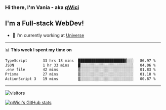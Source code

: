 ### Hi there, I'm Vania - aka [qWici][website]

## I'm a Full-stack WebDev!
- 🔭 I’m currently working at [Universe][universe]

---

📊 **This week I spent my time on**
<!--START_SECTION:waka-->

```txt
TypeScript       33 hrs 18 mins  █████████████████████▓░░░   86.97 %
JSON             1 hr 33 mins    █░░░░░░░░░░░░░░░░░░░░░░░░   04.06 %
.env file        42 mins         ▒░░░░░░░░░░░░░░░░░░░░░░░░   01.83 %
Prisma           27 mins         ▒░░░░░░░░░░░░░░░░░░░░░░░░   01.18 %
ActionScript 3   19 mins         ▒░░░░░░░░░░░░░░░░░░░░░░░░   00.87 %
```

<!--END_SECTION:waka-->

---

![visitors](https://visitor-badge.glitch.me/badge?page_id=qWici)


[![qWici's GitHub stats](https://github-readme-stats.vercel.app/api?username=qWici)](https://github.com/qWici/github-readme-stats)

[website]: https://devkucher.com
[twitter]: https://twitter.com/KucherDev
[linkedin]: https://www.linkedin.com/in/ivankucher
[universe]: https://universeapps.limited
